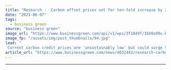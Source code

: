 ```yaml
---
title: "Research -  Carbon offset prices set for ten-fold increase by 2030"
date: "2021-06-07"
tags: 
  - business green
source: "business green"
image_url: "https://www.businessgreen.com/api/v1/wps/3f1849f/1bb0a80c-bf30-4a01-abaa-6b30689664f1/4/iStock-183415136-forest-trees-185x114.jpg"
image_fp: "/assets/img/post_thumbnails/94.jpg"
lead: "
 Current carbon credit prices are 'unsustainably low' but could surge to $50 per tonne of CO2 by the end of decade as corporate demand surges, new research indicates ..."
article_url: "https://www.businessgreen.com/news/4032443/research-carbon-offset-prices-set-fold-increase-2030"
---
```


---
